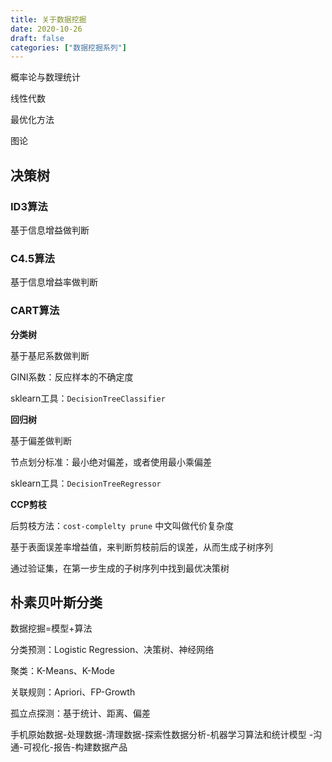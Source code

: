 ```yaml
---
title: 关于数据挖掘
date: 2020-10-26
draft: false
categories: ["数据挖掘系列"]
---
```


概率论与数理统计

线性代数

最优化方法

图论

## 决策树

### ID3算法

基于信息增益做判断

### C4.5算法

基于信息增益率做判断

### CART算法

**分类树**

基于基尼系数做判断

GINI系数：反应样本的不确定度

sklearn工具：`DecisionTreeClassifier`

**回归树**

基于偏差做判断

节点划分标准：最小绝对偏差，或者使用最小乘偏差

sklearn工具：`DecisionTreeRegressor`

**CCP剪枝**

后剪枝方法：`cost-complelty prune` 中文叫做代价复杂度

基于表面误差率增益值，来判断剪枝前后的误差，从而生成子树序列

通过验证集，在第一步生成的子树序列中找到最优决策树


## 朴素贝叶斯分类

数据挖掘=模型+算法

分类预测：Logistic Regression、决策树、神经网络

聚类：K-Means、K-Mode

关联规则：Apriori、FP-Growth

孤立点探测：基于统计、距离、偏差

手机原始数据-处理数据-清理数据-探索性数据分析-机器学习算法和统计模型
-沟通-可视化-报告-构建数据产品



